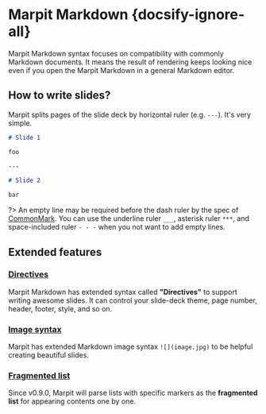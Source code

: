 # Marpit Markdown {docsify-ignore-all}

Marpit Markdown syntax focuses on compatibility with commonly Markdown documents. It means the result of rendering keeps looking nice even if you open the Marpit Markdown in a general Markdown editor.

## How to write slides?

Marpit splits pages of the slide deck by horizontal ruler (e.g. `---`). It's very simple.

```markdown
# Slide 1

foo

---

# Slide 2

bar
```

?> An empty line may be required before the dash ruler by the spec of [CommonMark](https://spec.commonmark.org/0.29/#example-28). You can use the underline ruler `___`, asterisk ruler `***`, and space-included ruler `- - -` when you not want to add empty lines.

## Extended features

### [Directives](/directives)

Marpit Markdown has extended syntax called **"Directives"** to support writing awesome slides. It can control your slide-deck theme, page number, header, footer, style, and so on.

### [Image syntax](/image-syntax)

Marpit has extended Markdown image syntax `![](image.jpg)` to be helpful creating beautiful slides.

### [Fragmented list](/fragmented-list)

Since v0.9.0, Marpit will parse lists with specific markers as the **fragmented list** for appearing contents one by one.
